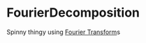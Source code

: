 # FourierDecomposition
Spinny thingy using [Fourier Transform](https://en.wikipedia.org/wiki/Fourier_transform)s
